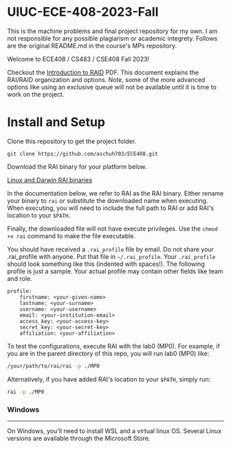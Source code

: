 # UIUC-ECE-408-2023-Fall
This is the machine problems and final project repository for my own. I am not responsible for any possible plagiarism or academic integrety. Follows are the original README.md in the course's MPs repository.

Welcome to ECE408 / CS483 / CSE408 Fall 2023!

Checkout the [Introduction to RAID](https://drive.google.com/file/d/1t6-uPgbCxi5zx0FKKG15nanXt7NX8zCP/view?usp=sharing) PDF. This document explains the RAI/RAID organization and options. Note, some of the more advanced options like using an exclusive queue will not be available until it is time to work on the project.

# Install and Setup

Clone this repository to get the project folder.

    git clone https://github.com/aschuh703/ECE408.git


Download the RAI binary for your platform below.

[Linux and Darwin RAI binaries](https://drive.google.com/drive/folders/1Pp84x3So9OEHUwRHQVZcRP441wRsO-UV)

In the documentation below, we refer to RAI as the RAI binary. Either rename your binary to `rai` or substitute the downloaded name when executing. When executing, you will need to include the full path to RAI or add RAI's location to your `$PATH`.

Finally, the downloaded file will not have execute privileges. Use the `chmod +x rai` command to make the file executable.

You should have received a `.rai_profile` file by email. Do not share your .rai_profile with anyone. 
Put that file in `~/.rai_profile`.
Your `.rai_profile` should look something like this (indented with spaces!). The following profile is just a sample. Your actual profile may contain other fields like team and role.

    profile:
        firstname: <your-given-name>
        lastname: <your-surname>
        username: <your-username>
        email: <your-institution-email>
        access_key: <your-access-key>
        secret_key: <your-secret-key>
        affiliation: <your-affiliation>

To test the configurations, execute RAI with the lab0 (MP0). For example, if you are in the parent directory of this repo, you will run lab0 (MP0) like:

```bash
/your/path/to/rai/rai -p ./MP0
```
Alternatively, if you have added RAI's location to your `$PATH`, simply run:
```bash
rai -p ./MP0
```

### Windows

****
On Windows, you'll need to install WSL and a virtual linux OS. Several Linux versions are available
through the Microsoft Store.
